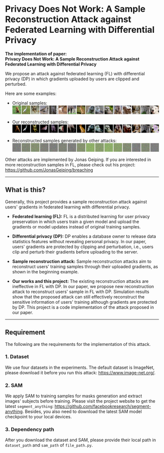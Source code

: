 # Privacy Does Not Work: A Sample Reconstruction Attack against Federated Learning with Differential Privacy

**The implementation of paper:<br>
Privacy Does Not Work: A Sample Reconstruction Attack against Federated Learning with Differential Privacy**

We propose an attack against federated learning (FL) with differential privacy (DP) in which gradients uploaded by
users are clipped and perturbed.

Here are some examples:

* Original samples:
![original.png](fig%2Foriginal.png)

* Our reconstructed samples:
![res.png](fig%2Fres.png)

* Reconstructed samples generated by other attacks:
![when.png](fig%2Fwhen.png)

Other attacks are implemented by Jonas Geiping. If you are interested in more reconstruction samples in FL, please check
out his project: https://github.com/JonasGeiping/breaching

---

## What is this?

Generally, this project provides a sample reconstruction attack against users' gradients in federated learning with
differential privacy.

* **Federated learning (FL):** FL is a distributed learning for user privacy preservation in which users train a given model 
and upload the gradients or model updates instead of original training samples.

* **Differential privacy (DP):** DP enables a database owner to release data statistics features without revealing personal privacy.
In our paper, users' gradients are protected by clipping and perturbation, i.e., users clip and perturb their gradients before
uploading to the server.

* **Sample reconstruction attack:**  Sample reconstruction attacks aim to reconstruct users' training samples through their
uploaded gradients, as shown in the beginning example.

* **Our works and this project:** The existing reconstruction attacks are ineffective in FL with DP. In our paper, we
propose new reconstruction attack to reconstruct users' sample in FL with DP. Simulation results show that the proposed 
attack can still effectively reconstruct the sensitive information of users' training although gradients are protected by DP.
This project is a code implementation of the attack proposed in our paper.

---

## Requirement

The following are the requirements for the implementation of this attack.

### 1. Dataset
We use four datasets in the experiments. The default dataset is ImageNet, please download it before you run this attack:
https://www.image-net.org/.

### 2. SAM

We apply SAM to training samples for masks generation and extract images' subjects before training. Please visit the
project website to get the latest `segment_anything`: https://github.com/facebookresearch/segment-anything.
Besides, you also need to download the latest SAM model checkpoint to your local devices.

### 3. Dependency path

After you download the dataset and SAM, please provide their local path in `dataset_path` and `sam_path` of `file_path.py`.
